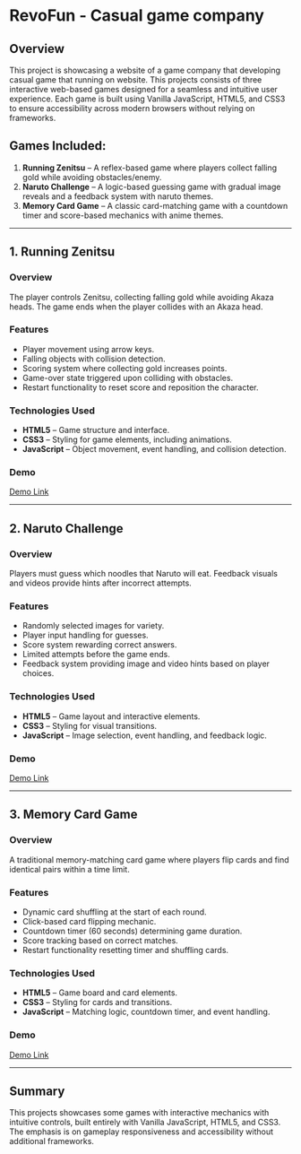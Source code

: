 # RevoFun - Casual game company

## Overview
This project is showcasing a website of a game company that developing casual game that running on website. This projects consists of three interactive web-based games designed for a seamless and intuitive user experience. Each game is built using Vanilla JavaScript, HTML5, and CSS3 to ensure accessibility across modern browsers without relying on frameworks.

## Games Included:
1. **Running Zenitsu** – A reflex-based game where players collect falling gold while avoiding obstacles/enemy.
2. **Naruto Challenge** – A logic-based guessing game with gradual image reveals and a feedback system with naruto themes.
3. **Memory Card Game** – A classic card-matching game with a countdown timer and score-based mechanics with anime themes.

---

## 1. Running Zenitsu

### **Overview**
The player controls Zenitsu, collecting falling gold while avoiding Akaza heads. The game ends when the player collides with an Akaza head.

### **Features**
- Player movement using arrow keys.
- Falling objects with collision detection.
- Scoring system where collecting gold increases points.
- Game-over state triggered upon colliding with obstacles.
- Restart functionality to reset score and reposition the character.

### **Technologies Used**
- **HTML5** – Game structure and interface.
- **CSS3** – Styling for game elements, including animations.
- **JavaScript** – Object movement, event handling, and collision detection.

### **Demo**
[Demo Link](https://putuarya28.github.io/module2/running-zenitsu/index.html)

---

## 2. Naruto Challenge

### **Overview**
Players must guess which noodles that Naruto will eat. Feedback visuals and videos provide hints after incorrect attempts.

### **Features**
- Randomly selected images for variety.
- Player input handling for guesses.
- Score system rewarding correct answers.
- Limited attempts before the game ends.
- Feedback system providing image and video hints based on player choices.

### **Technologies Used**
- **HTML5** – Game layout and interactive elements.
- **CSS3** – Styling for visual transitions.
- **JavaScript** – Image selection, event handling, and feedback logic.

### **Demo**
[Demo Link](https://putuarya28.github.io/module2/naruto-challenge/start.html)

---

## 3. Memory Card Game

### **Overview**
A traditional memory-matching card game where players flip cards and find identical pairs within a time limit.

### **Features**
- Dynamic card shuffling at the start of each round.
- Click-based card flipping mechanic.
- Countdown timer (60 seconds) determining game duration.
- Score tracking based on correct matches.
- Restart functionality resetting timer and shuffling cards.

### **Technologies Used**
- **HTML5** – Game board and card elements.
- **CSS3** – Styling for cards and transitions.
- **JavaScript** – Matching logic, countdown timer, and event handling.

### **Demo**
[Demo Link](https://putuarya28.github.io/module2/memorycard/index.html)

---

## Summary
This projects showcases some games with interactive mechanics with intuitive controls, built entirely with Vanilla JavaScript, HTML5, and CSS3. The emphasis is on gameplay responsiveness and accessibility without additional frameworks.
